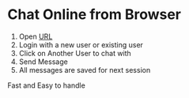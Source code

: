 # Chat Online from Browser

1. Open [URL](chatting-webapp-ace-basic.herokuapp.com)
2. Login with a new user or existing user
3. Click on Another User to chat with
4. Send Message
5. All messages are saved for next session

 Fast and Easy to handle

